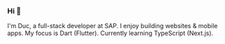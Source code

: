 ### Hi 👋
I'm Duc, a full-stack developer at SAP. 
I enjoy building websites & mobile apps. 
My focus is Dart (Flutter).
Currently learning TypeScript (Next.js).
